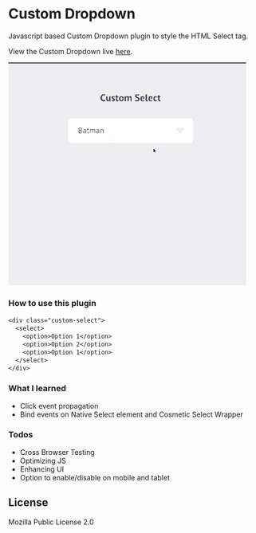 # Custom Dropdown

Javascript based Custom Dropdown plugin to style the HTML Select tag.

  View the Custom Dropdown live [here](https://karanmehta.github.io/custom-select/).

  ![Custom Dropdown Demo](demo.gif)

### How to use this plugin
```
<div class="custom-select">
  <select>
    <option>Option 1</option>
    <option>Option 2</option>
    <option>Option 1</option>
  </select>
</div>
```
  
### What I learned

* Click event propagation
* Bind events on Native Select element and Cosmetic Select Wrapper

### Todos

 - Cross Browser Testing
 - Optimizing JS
 - Enhancing UI
 - Option to enable/disable on mobile and tablet

License
----

Mozilla Public License 2.0